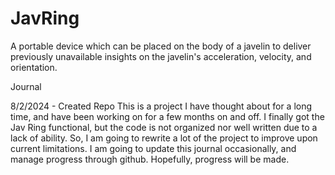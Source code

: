 # JavRing
A portable device which can be placed on the body of a javelin to deliver previously unavailable insights on the javelin's acceleration, velocity, and orientation. 


Journal 

8/2/2024 - Created Repo
This is a project I have thought about for a long time, and have been working on for a few months on and off. I finally got the Jav Ring functional, but the code is not organized nor well written due to a lack of ability. So, I am going to rewrite a lot of the project to improve upon current limitations. I am going to update this journal occasionally, and manage progress through github. Hopefully, progress will be made.
